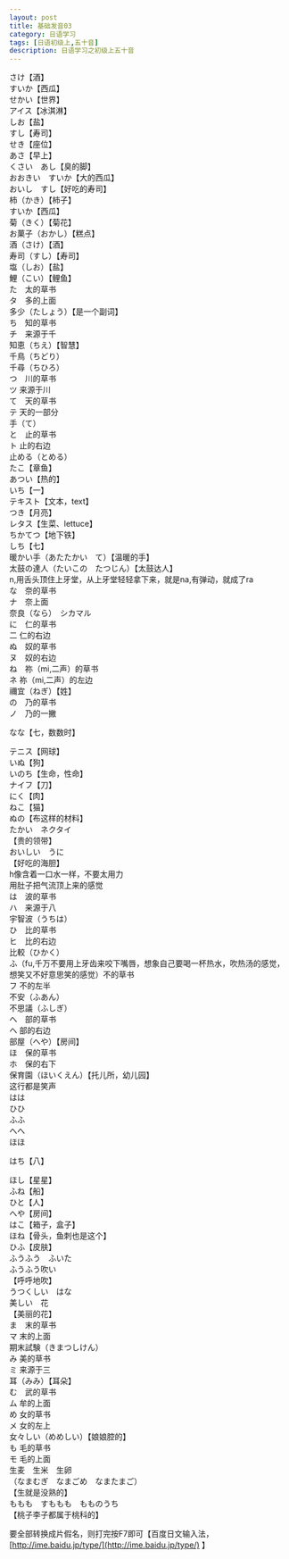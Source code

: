 ```yaml
---
layout: post
title: 基础发音03
category: 日语学习
tags: [日语初级上,五十音]
description: 日语学习之初级上五十音
---
```


さけ【酒】  
すいか【西瓜】  
せかい【世界】  
アイス【冰淇淋】  
しお【盐】  
すし【寿司】  
せき【座位】  
あさ【早上】  
くさい　あし【臭的脚】  
おおきい　すいか【大的西瓜】  
おいし　すし【好吃的寿司】  
柿（かき）【柿子】  
すいか【西瓜】  
菊（きく）【菊花】  
お菓子（おかし）【糕点】  
酒（さけ）【酒】  
寿司（すし）【寿司】  
塩（しお）【盐】  
鯉（こい）【鲤鱼】  
た　太的草书  
タ　多的上面  
多少（たしょう）【是一个副词】  
ち　知的草书  
チ　来源于千  
知恵（ちえ）【智慧】  
千鳥（ちどり）  
千尋（ちひろ）  
つ　川的草书  
ツ  来源于川  
て　天的草书  
テ 天的一部分  
手（て）  
と　止的草书  
ト 止的右边  
止める（とめる）  
たこ【章鱼】  
あつい【热的】  
いち【一】  
テキスト【文本，text】  
つき【月亮】  
レタス【生菜、lettuce】  
ちかてつ【地下铁】  
しち【七】  
暖かい手（あたたかい　て）【温暖的手】  
太鼓の達人（たいこの　たつじん）【太鼓达人】  
n,用舌头顶住上牙堂，从上牙堂轻轻拿下来，就是na,有弹动，就成了ra  
な　奈的草书  
ナ　奈上面  
奈良（なら）　シカマル  
に　仁的草书  
二 仁的右边  
ぬ　奴的草书  
ヌ　奴的右边  
ね　祢（mi,二声）的草书  
ネ 祢（mi,二声）的左边  
禰宜（ねぎ）【姓】  
の　乃的草书  
ノ　乃的一撇  

  
なな【七，数数时】  

テニス【网球】  
いぬ【狗】  
いのち【生命，性命】  
ナイフ【刀】  
にく【肉】  
ねこ【猫】  
ぬの【布这样的材料】  
たかい　ネクタイ  
【贵的领带】  
おいしい　うに  
【好吃的海胆】  
h像含着一口水一样，不要太用力  
用肚子把气流顶上来的感觉  
は　波的草书  
ハ　来源于八  
宇智波（うちは）  
ひ　比的草书  
ヒ　比的右边  
比較（ひかく）  
ふ（fu,千万不要用上牙齿来咬下嘴唇，想象自己要喝一杯热水，吹热汤的感觉，想笑又不好意思笑的感觉）不的草书  
フ 不的左半  
不安（ふあん）  
不思議（ふしぎ）  
へ　部的草书  
ヘ 部的右边  
部屋（へや）【房间】  
ほ　保的草书  
ホ　保的右下  
保育園（ほいくえん）【托儿所，幼儿园】  
这行都是笑声  
はは  
ひひ  
ふふ  
へへ  
ほほ  

  
はち【八】  

ほし【星星】  
ふね【船】  
ひと【人】  
へや【房间】  
はこ【箱子，盒子】  
ほね【骨头，鱼刺也是这个】  
ひふ【皮肤】  
ふうふう　ふいた  
ふうふう吹い  
【呼呼地吹】  
うつくしい　はな  
美しい　花  
【美丽的花】  
ま　末的草书  
マ  末的上面  
期末試験（きまつしけん）  
み  美的草书  
ミ  来源于三  
耳（みみ）【耳朵】  
む　武的草书  
ム 牟的上面  
め 女的草书  
メ 女的左上  
女々しい（めめしい）【娘娘腔的】  
も 毛的草书  
モ 毛的上面  
生麦　生米　生卵  
（なまむぎ　なまごめ　なまたまご）  
【生就是没熟的】  
ももも　すももも　もものうち  
【桃子李子都属于桃科的】  

  
要全部转换成片假名，则打完按F7即可【百度日文输入法，[http://ime.baidu.jp/type/](http://ime.baidu.jp/type/) 】  